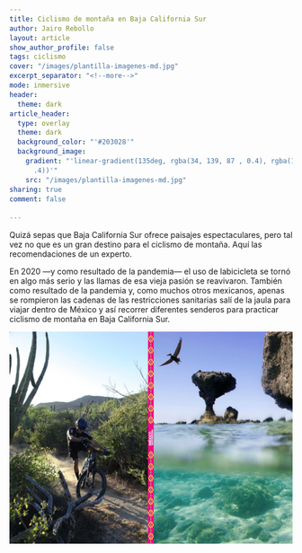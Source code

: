 ```yaml
---
title: Ciclismo de montaña en Baja California Sur
author: Jairo Rebollo
layout: article
show_author_profile: false
tags: ciclismo
cover: "/images/plantilla-imagenes-md.jpg"
excerpt_separator: "<!--more-->"
mode: inmersive
header:
  theme: dark
article_header:
  type: overlay
  theme: dark
  background_color: "'#203028'"
  background_image:
    gradient: "'linear-gradient(135deg, rgba(34, 139, 87 , 0.4), rgba(139, 34, 139,
      .4))'"
    src: "/images/plantilla-imagenes-md.jpg"
sharing: true
comment: false

---
```

Quizá sepas que Baja California Sur ofrece paisajes espectaculares, pero tal vez no que es un gran destino para el ciclismo de montaña. Aquí las recomendaciones de un experto.

En 2020 —y como resultado de la pandemia— el uso de labicicleta se tornó en algo más serio y las llamas de esa vieja pasión se reavivaron. También como resultado de la pandemia y, como muchos otros mexicanos, apenas se rompieron las cadenas de las restricciones sanitarias salí de la jaula para viajar dentro de México y así recorrer diferentes senderos para practicar ciclismo de montaña en Baja California Sur.

![](/images/plantilla-imagenes-md.jpg)